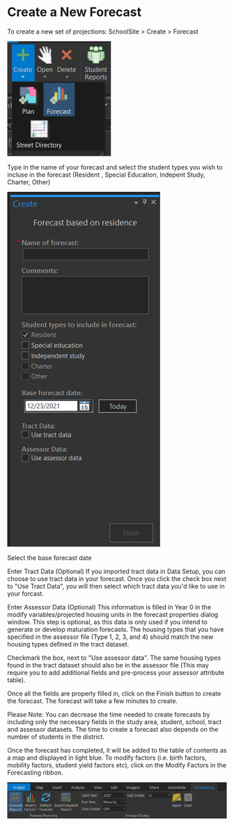 # Create a New Forecast

To create a new set of projections: SchoolSite > Create > Forecast

![createForecast](forecastImages/createForecast.png)

Type in the name of your forecast and select the student types you wish to incluse in the forecast (Resident , Special Education, Indepent Study, Charter, Other) 

![createForecastPane](forecastImages/createForecastPane.png)

Select the base forecast date

Enter Tract Data (Optional) If you imported tract data in Data Setup, you can choose to use tract data in your forecast. Once you click the check box next to "Use Tract Data", you will then select which tract data you'd like to use in your forcast. 
 
Enter Assessor Data (Optional)
This information is filled in Year 0 in the modify variables/projected housing units in the forecast properties dialog window.  This step is optional, as this data is only used if you intend to generate or develop maturation forecasts.  The housing types that you have specified in the assessor file (Type 1, 2, 3, and 4) should match the new housing types defined in the tract dataset.

Checkmark the box, next to "Use assessor data". The same housing types found in the tract dataset should also be in the assessor file (This may require you to add additional fields and pre-process your assessor attribute table).

Once all the fields are properly filled in, click on the Finish button to create the forecast.  The forecast will take a few minutes to create.

Please Note:  You can decrease the time needed to create forecasts by including only the necessary fields in the study area, student, school, tract and assessor datasets.  The time to create a forecast also depends on the number of students in the district.

Once the forecast has completed, it will be added to the table of contents as a map and displayed in light blue. To modify factors (i.e. birth factors, mobility factors, student yield factors etc), click on the Modify Factors in the Forecasting ribbon.

![forecastRibbon](forecastImages/forecastRibbon.png)
